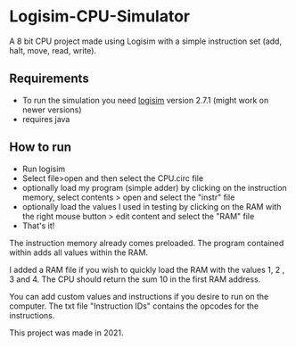 # Logisim-CPU-Simulator
A 8 bit CPU project made using Logisim with a simple instruction set (add, halt, move, read, write).


## Requirements
* To run the simulation you need [logisim](http://www.cburch.com/logisim/) version 2.7.1 (might work on newer versions)
* requires java

## How to run
* Run logisim
* Select file>open and then select the CPU.circ file
* optionally load my program (simple adder) by clicking on the instruction memory, select contents > open and select the "instr" file
* optionally load the values I used in testing by clicking on the RAM with the right mouse button > edit content and select the "RAM" file
* That's it!


The instruction memory already comes preloaded. The program contained within adds all values within the RAM. 

I added a RAM file if you wish to quickly load the RAM with the values 1, 2 , 3 and 4. The CPU should return the sum 10 in the first RAM address.

You can add custom values and instructions if you desire to run on the computer. The txt file "Instruction IDs" contains the opcodes for the instructions.

This project was made in 2021.



